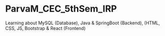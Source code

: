 # ParvaM_CEC_5thSem_IRP
Learning about MySQL (Database), Java &amp; SpringBoot (Backend), (HTML, CSS, JS, Bootstrap &amp; React (Frontend)

